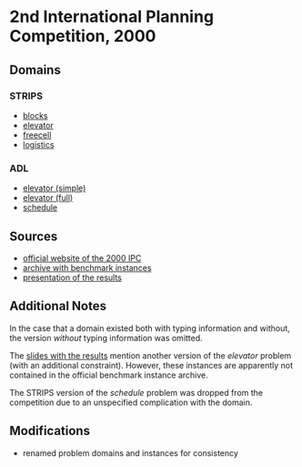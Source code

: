 # 2nd International Planning Competition, 2000

## Domains

### STRIPS

* [blocks](blocks-strips)
* [elevator](elevator-strips)
* [freecell](freecell-strips)
* [logistics](logistics-strips)

### ADL

* [elevator (simple)](elevator-adl-simple)
* [elevator (full)](elevator-adl-full)
* [schedule](schedule-adl)

## Sources

* [official website of the 2000 IPC][1]
* [archive with benchmark instances][2]
* [presentation of the results][3]

## Additional Notes

In the case that a domain existed both with typing information and without, the version *without* typing information was omitted.

The [slides with the results][3] mention another version of the *elevator* problem (with an additional constraint).
However, these instances are apparently not contained in the official benchmark instance archive.

The STRIPS version of the *schedule* problem was dropped from the competition due to an unspecified complication with the domain.

## Modifications

* renamed problem domains and instances for consistency




[1]:http://ipc00.icaps-conference.org/
[2]:http://ipc00.icaps-conference.org/aips-2000datafiles.tgz
[3]:http://ipc00.icaps-conference.org/SelfContainedAIPS-2000.ppt
